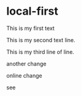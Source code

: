 # local-first
This is my first text

This is my second text line.

This is my third line of line.

another change 

online change

see
